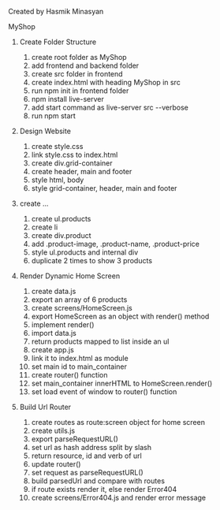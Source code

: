  Created by  Hasmik Minasyan 

MyShop 
 
1. Create Folder Structure
    1. create root folder as MyShop
    2. add frontend and backend folder
    3. create src folder in frontend
    4. create index.html with heading MyShop in src
    5. run npm init in frontend folder
    6. npm install live-server
    7. add start command as live-server src --verbose
    8. run npm start

2. Design Website
   1. create style.css
   2. link style.css to index.html
   3. create div.grid-container
   4. create header, main and footer
   5. style html, body
   6. style grid-container, header, main and footer

3. create ...
    1. create ul.products    
    2. create li
    3. create div.product
    4. add .product-image, .product-name, .product-price
    5. style ul.products and internal div
    6. duplicate 2 times to show 3 products

4. Render Dynamic Home Screen
    1. create data.js
    2. export an array of 6 products
    3. create screens/HomeScreen.js
    4. export HomeScreen as an object with render() method
    5. implement render()
    6.  import data.js
    7. return products mapped to list inside an ul
    8. create app.js
    9. link it to index.html as module
    10. set main id to main_container
    11. create router() function
    12. set main_container innerHTML to HomeScreen.render()
    13. set load event of window to router() function

 5. Build Url Router
    1. create routes as route:screen object for home screen
    2. create utils.js
    3. export parseRequestURL()
    4. set url as hash address split by slash
    5. return resource, id and verb of url
    6. update router()
    7. set request as parseRequestURL()
    8. build parsedUrl and compare with routes
    9. if route exists render it, else render Error404
    10. create screens/Error404.js and render error message
   